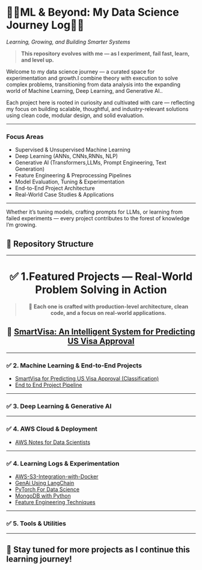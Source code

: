 # 🌱🌿ML & Beyond: My Data Science Journey Log🌲🌳  
*Learning, Growing, and Building Smarter Systems*

> **This repository evolves with me — as I experiment, fail fast, learn, and level up.**

Welcome to my data science journey — a curated space for experimentation and  growth.I combine theory with execution to solve complex problems, transitioning from data analysis into the expanding world of Machine Learning, Deep Learning, and Generative AI..

Each project here is rooted in curiosity and cultivated with care — reflecting my focus on building scalable, thoughtful, and industry-relevant solutions using clean code, modular design, and solid evaluation.

---

###  Focus Areas
-  Supervised & Unsupervised Machine Learning  
-  Deep Learning (ANNs, CNNs,RNNs, NLP)  
-  Generative AI (Transformers,LLMs, Prompt Engineering, Text Generation)  
-  Feature Engineering & Preprocessing Pipelines  
-  Model Evaluation, Tuning & Experimentation  
-  End-to-End Project Architecture  
-  Real-World Case Studies & Applications  

---

Whether it’s tuning models, crafting prompts for LLMs, or learning from failed experiments — every project contributes to the forest of knowledge I’m growing.

## 📁 Repository Structure

---

<div align="center">

# ✅ 1.Featured Projects — Real-World Problem Solving in Action
> 📌 **Each one is crafted with production-level architecture, clean code, and a focus on real-world applications.** 
## 🔹 [SmartVisa: An Intelligent System for Predicting US Visa Approval](https://github.com/Ambily313/SmartVisa-An-Intelligent-System-for-Predicting-US-Visa-Approval)

</div>

---

### ✅ 2. Machine Learning & End-to-End Projects
- [SmartVisa for Predicting US Visa Approval  (Classification)](https://github.com/Ambily313/SmartVisa-An-Intelligent-System-for-Predicting-US-Visa-Approval) 
- [End to End Project Pipeline](https://github.com/Ambily313/Project-Pipeline-Demo) 

---

### ✅ 3. Deep Learning & Generative AI

---

### ✅ 4. AWS Cloud & Deployment
- [AWS Notes for Data Scientists](https://github.com/Ambily313/Road_Map-AWS-Cloud-Deployment-for-Data-Science) 

---

### ✅ 4. Learning Logs & Experimentation
- [AWS-S3-Integration-with-Docker](https://github.com/Ambily313/AWS-S3-Integration-with-Docker)  
- [GenAi Using LangChain](https://github.com/Ambily313/Generative-AI-Using-LangChain)  
- [PyTorch For Data Science](https://github.com/Ambily313/Pytorch-for-Data-Science)  
- [MongoDB with Python](https://github.com/Ambily313/MongoDB-with-Python---CRUD-Operations)  
- [Feature Engineering Techniques](https://github.com/Ambily313/Feature-Engineering-Techniques-And-Experiments)

---

### ✅ 5. Tools & Utilities

---


## 🌟 Stay tuned for more projects as I continue this learning journey!





